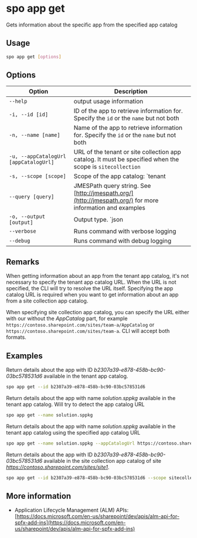 # spo app get

Gets information about the specific app from the specified app catalog

## Usage

```sh
spo app get [options]
```

## Options

Option|Description
------|-----------
`--help`|output usage information
`-i, --id [id]`|ID of the app to retrieve information for. Specify the `id` or the `name` but not both
`-n, --name [name]`|Name of the app to retrieve information for. Specify the `id` or the `name` but not both
`-u, --appCatalogUrl [appCatalogUrl]`|URL of the tenant or site collection app catalog. It must be specified when the scope is `sitecollection`
`-s, --scope [scope]`|Scope of the app catalog: `tenant|sitecollection`. Default `tenant`
`--query [query]`|JMESPath query string. See [http://jmespath.org/](http://jmespath.org/) for more information and examples
`-o, --output [output]`|Output type. `json|text`. Default `text`
`--verbose`|Runs command with verbose logging
`--debug`|Runs command with debug logging

## Remarks

When getting information about an app from the tenant app catalog, it's not necessary to specify the tenant app catalog URL. When the URL is not specified, the CLI will try to resolve the URL itself. Specifying the app catalog URL is required when you want to get information about an app from a site collection app catalog.

When specifying site collection app catalog, you can specify the URL either with our without the _AppCatalog_ part, for example `https://contoso.sharepoint.com/sites/team-a/AppCatalog` or `https://contoso.sharepoint.com/sites/team-a`. CLI will accept both formats.

## Examples

Return details about the app with ID _b2307a39-e878-458b-bc90-03bc578531d6_ available in the tenant app catalog.

```sh
spo app get --id b2307a39-e878-458b-bc90-03bc578531d6
```

Return details about the app with name _solution.sppkg_ available in the tenant app catalog. Will try to detect the app catalog URL

```sh
spo app get --name solution.sppkg
```

Return details about the app with name _solution.sppkg_ available in the tenant app catalog using the specified app catalog URL

```sh
spo app get --name solution.sppkg --appCatalogUrl https://contoso.sharepoint.com/sites/apps
```

Return details about the app with ID _b2307a39-e878-458b-bc90-03bc578531d6_ available in the site collection app catalog of site _https://contoso.sharepoint.com/sites/site1_.

```sh
spo app get --id b2307a39-e878-458b-bc90-03bc578531d6 --scope sitecollection --siteUrl https://contoso.sharepoint.com/sites/site1
```

## More information

- Application Lifecycle Management (ALM) APIs: [https://docs.microsoft.com/en-us/sharepoint/dev/apis/alm-api-for-spfx-add-ins](https://docs.microsoft.com/en-us/sharepoint/dev/apis/alm-api-for-spfx-add-ins)